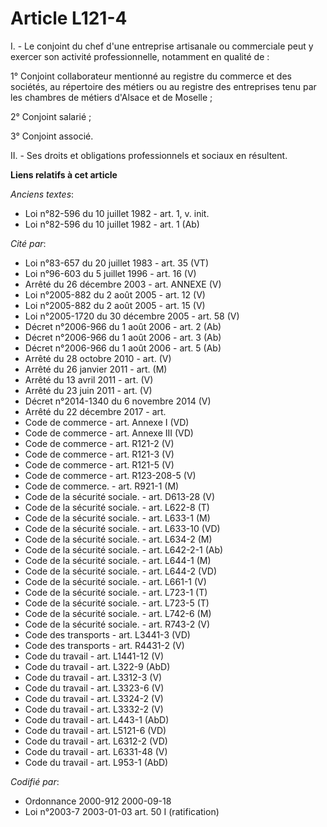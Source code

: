 # Article L121-4

I. - Le conjoint du chef d'une entreprise artisanale ou commerciale peut y exercer son activité professionnelle, notamment en
qualité de :

1° Conjoint collaborateur mentionné au registre du commerce et des sociétés, au répertoire des métiers ou au registre des
entreprises tenu par les chambres de métiers d'Alsace et de Moselle ;

2° Conjoint salarié ;

3° Conjoint associé.

II. - Ses droits et obligations professionnels et sociaux en résultent.

**Liens relatifs à cet article**

_Anciens textes_:

  - Loi n°82-596 du 10 juillet 1982 - art. 1, v. init.
  - Loi n°82-596 du 10 juillet 1982 - art. 1 (Ab)

_Cité par_:

  - Loi n°83-657 du 20 juillet 1983 - art. 35 (VT)
  - Loi n°96-603 du 5 juillet 1996 - art. 16 (V)
  - Arrêté du 26 décembre 2003 - art. ANNEXE (V)
  - Loi n°2005-882 du 2 août 2005 - art. 12 (V)
  - Loi n°2005-882 du 2 août 2005 - art. 15 (V)
  - Loi n°2005-1720 du 30 décembre 2005 - art. 58 (V)
  - Décret n°2006-966 du 1 août 2006 - art. 2 (Ab)
  - Décret n°2006-966 du 1 août 2006 - art. 3 (Ab)
  - Décret n°2006-966 du 1 août 2006 - art. 5 (Ab)
  - Arrêté du 28 octobre 2010 - art. (V)
  - Arrêté du 26 janvier 2011 - art. (M)
  - Arrêté du 13 avril 2011 - art. (V)
  - Arrêté du 23 juin 2011 - art. (V)
  - Décret n°2014-1340 du 6 novembre 2014 (V)
  - Arrêté du 22 décembre 2017 - art.
  - Code de commerce - art. Annexe I (VD)
  - Code de commerce - art. Annexe III (VD)
  - Code de commerce - art. R121-2 (V)
  - Code de commerce - art. R121-3 (V)
  - Code de commerce - art. R121-5 (V)
  - Code de commerce - art. R123-208-5 (V)
  - Code de commerce. - art. R921-1 (M)
  - Code de la sécurité sociale. - art. D613-28 (V)
  - Code de la sécurité sociale. - art. L622-8 (T)
  - Code de la sécurité sociale. - art. L633-1 (M)
  - Code de la sécurité sociale. - art. L633-10 (VD)
  - Code de la sécurité sociale. - art. L634-2 (M)
  - Code de la sécurité sociale. - art. L642-2-1 (Ab)
  - Code de la sécurité sociale. - art. L644-1 (M)
  - Code de la sécurité sociale. - art. L644-2 (VD)
  - Code de la sécurité sociale. - art. L661-1 (V)
  - Code de la sécurité sociale. - art. L723-1 (T)
  - Code de la sécurité sociale. - art. L723-5 (T)
  - Code de la sécurité sociale. - art. L742-6 (M)
  - Code de la sécurité sociale. - art. R743-2 (V)
  - Code des transports - art. L3441-3 (VD)
  - Code des transports - art. R4431-2 (V)
  - Code du travail - art. L1441-12 (V)
  - Code du travail - art. L322-9 (AbD)
  - Code du travail - art. L3312-3 (V)
  - Code du travail - art. L3323-6 (V)
  - Code du travail - art. L3324-2 (V)
  - Code du travail - art. L3332-2 (V)
  - Code du travail - art. L443-1 (AbD)
  - Code du travail - art. L5121-6 (VD)
  - Code du travail - art. L6312-2 (VD)
  - Code du travail - art. L6331-48 (V)
  - Code du travail - art. L953-1 (AbD)

_Codifié par_:

  - Ordonnance 2000-912 2000-09-18
  - Loi n°2003-7 2003-01-03 art. 50 I (ratification)
